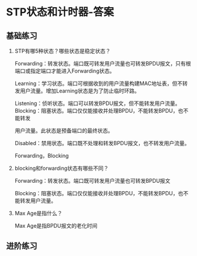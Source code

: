 # STP状态和计时器-答案

## 基础练习

1. STP有哪5种状态？哪些状态是稳定状态？

   Forwarding：转发状态。端口既可转发用户流量也可转发BPDU报文，只有根端口或指定端口才能进入Forwarding状态。

    

   Learning：学习状态。端口可根据收到的用户流量构建MAC地址表，但不转发用户流量。增加Learning状态是为了防止临时环路。

    

   Listening：侦听状态。端口可以转发BPDU报文，但不能转发用户流量。Blocking：阻塞状态。端口仅仅能接收并处理BPDU，不能转发BPDU，也不能转发

    

   用户流量。此状态是预备端口的最终状态。

    

   Disabled：禁用状态。端口既不处理和转发BPDU报文，也不转发用户流量。


   Forwarding，Blocking

2. blocking和forwarding状态有哪些不同？

   Forwarding：转发状态。端口既可转发用户流量也可转发BPDU报文

   Blocking：阻塞状态。端口仅仅能接收并处理BPDU，不能转发BPDU，也不能转发用户流量。

3. Max Age是指什么？

   Max Age是指BPDU报文的老化时间

## 进阶练习

